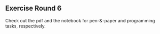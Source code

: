 ## Exercise Round 6

Check out the pdf and the notebook for pen-&-paper and programming tasks, respectively.
